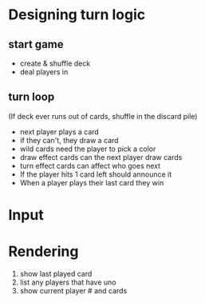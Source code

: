 # Designing turn logic

## start game

- create & shuffle deck
- deal players in

## turn loop

(If deck ever runs out of cards, shuffle in the discard pile)

- next player plays a card
- if they can't, they draw a card
- wild cards need the player to pick a color
- draw effect cards can the next player draw cards
- turn effect cards can affect who goes next
- If the player hits 1 card left should announce it
- When a player plays their last card they win

# Input

# Rendering

1. show last played card
1. list any players that have uno
1. show current player # and cards

